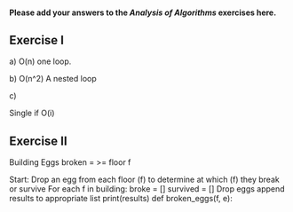 #### Please add your answers to the ***Analysis of  Algorithms*** exercises here.

## Exercise I

a) O(n)
    one loop. 

b) O(n^2)
    A nested loop 


c)

Single if
O(i)
## Exercise II


Building
Eggs
broken = >= floor f

Start:
Drop an egg from each floor (f) to determine at which (f) they break or survive
For each f in building:
    broke = []
    survived = []
    Drop eggs
    append results to appropriate list
    print(results)
def broken_eggs(f, e):
    
